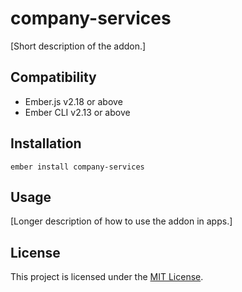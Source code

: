 company-services
==============================================================================

[Short description of the addon.]


Compatibility
------------------------------------------------------------------------------

* Ember.js v2.18 or above
* Ember CLI v2.13 or above


Installation
------------------------------------------------------------------------------

```
ember install company-services
```


Usage
------------------------------------------------------------------------------

[Longer description of how to use the addon in apps.]


License
------------------------------------------------------------------------------

This project is licensed under the [MIT License](LICENSE.md).
